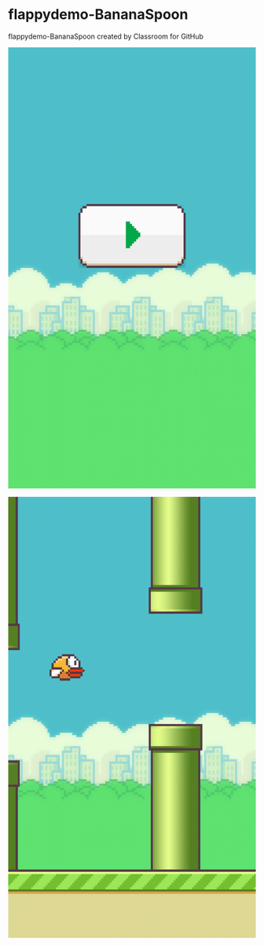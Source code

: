 # flappydemo-BananaSpoon
flappydemo-BananaSpoon created by Classroom for GitHub


![alt tag](https://github.com/DeLaSalleUniversity-Manila/flappydemo-BananaSpoon/blob/master/device-2015-12-07-204146.png)

![alt tag](https://github.com/DeLaSalleUniversity-Manila/flappydemo-BananaSpoon/blob/master/device-2015-12-07-204221.png)
